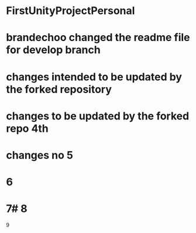 # FirstUnityProjectPersonal
# brandechoo changed the readme file for develop branch
# changes intended to be updated by the forked repository
# changes to be updated by the forked repo 4th
# changes no 5
# 6
# 7# 8
9
